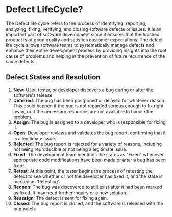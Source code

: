 # Defect LifeCycle?
 
The Defect life cycle refers to the process of identifying, reporting,
analyzing, fixing, verifying, and closing software defects or issues. It
is an important part of software development since it ensures that the
finished product is of good quality and satisfies customer expectations.
The defect life cycle allows software teams to systematically manage defects
and enhance their entire development process by providing insights into the
root cause of problems and helping in the prevention of future
recurrence of the same defects.

## Defect States and Resolution

1. **New**: User, tester, or developer discovers a bug during or after the software's release.
2. **Deferred**: The bug has been postponed or delayed for whatever reason. This could happen if the bug is not regarded serious enough to fix right away, or if the necessary resources are not available to handle the problem.
3. **Assign**: The bug is assigned to a developer who is responsible for fixing it.
4. **Open**: Developer reviews and validates the bug report, confirming that it is a legitimate issue.
5. **Rejected**: The bug report is rejected for a variety of reasons, including not being reproducible or not being a legitimate issue.
6. **Fixed**: The development team identifies the status as "Fixed" whenever appropriate code modifications have been made or after a bug has been fixed.
7. **Retest**: At this point, the tester begins the process of retesting the defect to see whether or not the developer has fixed it, and the state is marked as 'Retesting'.
8. **Reopen**: The bug was discovered to still exist after it had been marked as fixed. It may need further inquiry or a new solution.
9. **Reassign**: The defect is sent for fixing again.
10. **Closed**: The bug report is closed, and the software is released with the bug patch.

